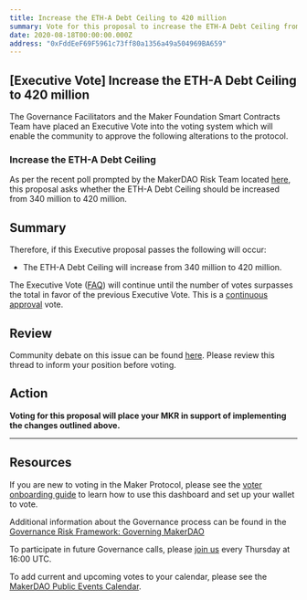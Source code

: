 ```yaml
---
title: Increase the ETH-A Debt Ceiling to 420 million
summary: Vote for this proposal to increase the ETH-A Debt Ceiling from 340 million to 420 million
date: 2020-08-18T00:00:00.000Z
address: "0xFddEeF69F5961c73ff80a1356a49a504969BA659"
---
```

## [Executive Vote] Increase the ETH-A Debt Ceiling to 420 million

The Governance Facilitators and the Maker Foundation Smart Contracts Team have placed an Executive Vote into the voting system which will enable the community to approve the following alterations to the protocol.

### Increase the ETH-A Debt Ceiling
As per the recent poll prompted by the MakerDAO Risk Team located [here](https://vote.makerdao.com/polling-proposal/qmp1mutxgaykgempxv5tvr3eu9paqzjwcd8bb9vvz9vyht), this proposal asks whether the ETH-A Debt Ceiling should be increased from 340 million to 420 million.

## Summary

Therefore, if this Executive proposal passes the following will occur:

- The ETH-A Debt Ceiling will increase from 340 million to 420 million.

The Executive Vote ([FAQ](https://community-development.makerdao.com/makerdao-mcd-faqs/faqs#governance)) will continue until the number of votes surpasses the total in favor of the previous Executive Vote. This is a [continuous approval](https://community-development.makerdao.com/makerdao-mcd-faqs/faqs/governance#what-is-continuous-approval-voting) vote.

## Review

Community debate on this issue can be found [here](https://forum.makerdao.com/t/3701). Please review this thread to inform your position before voting.

## Action

**Voting for this proposal will place your MKR in support of implementing the changes outlined above.**

---

## Resources

If you are new to voting in the Maker Protocol, please see the [voter onboarding guide](https://community-development.makerdao.com/onboarding/voter-onboarding) to learn how to use this dashboard and set up your wallet to vote.

Additional information about the Governance process can be found in the [Governance Risk Framework: Governing MakerDAO](https://community-development.makerdao.com/governance/governance-risk-framework)

To participate in future Governance calls, please [join us](https://community-development.makerdao.com/governance/governance-and-risk-meetings) every Thursday at 16:00 UTC.

To add current and upcoming votes to your calendar, please see the [MakerDAO Public Events Calendar](https://calendar.google.com/calendar/embed?src=makerdao.com_3efhm2ghipksegl009ktniomdk%40group.calendar.google.com&amp;ctz=America%2FLos_Angeles).